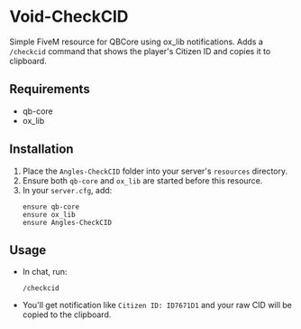# Void-CheckCID

Simple FiveM resource for QBCore using ox_lib notifications. Adds a `/checkcid` command that shows the player's Citizen ID and copies it to clipboard.

## Requirements
- qb-core
- ox_lib

## Installation
1. Place the `Angles-CheckCID` folder into your server's `resources` directory.
2. Ensure both `qb-core` and `ox_lib` are started before this resource.
3. In your `server.cfg`, add:
   ```
   ensure qb-core
   ensure ox_lib
   ensure Angles-CheckCID
   ```

## Usage
- In chat, run:
  ```
  /checkcid
  ```
- You'll get  notification like `Citizen ID: ID7671D1` and your raw CID will be copied to the clipboard.
